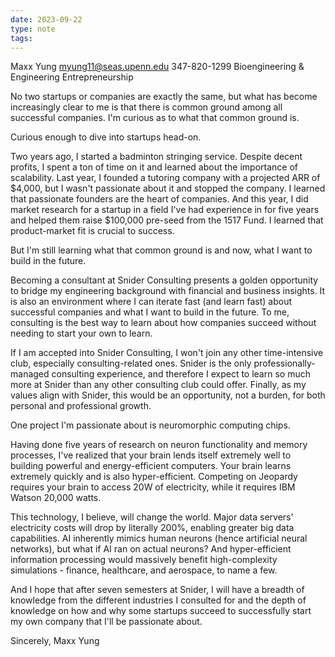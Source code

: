 ```yaml
---
date: 2023-09-22
type: note
tags: 
---
```


Maxx Yung
myung11@seas.upenn.edu
347-820-1299
Bioengineering & Engineering Entrepreneurship

No two startups or companies are exactly the same, but what has become increasingly clear to me is that there is common ground among all successful companies. I'm curious as to what that common ground is.

Curious enough to dive into startups head-on.

Two years ago, I started a badminton stringing service. Despite decent profits, I spent a ton of time on it and learned about the importance of scalability. Last year, I founded a tutoring company with a projected ARR of $4,000, but I wasn't passionate about it and stopped the company. I learned that passionate founders are the heart of companies. And this year, I did market research for a startup in a field I've had experience in for five years and helped them raise $100,000 pre-seed from the 1517 Fund. I learned that product-market fit is crucial to success.

But I'm still learning what that common ground is and now, what I want to build in the future.

Becoming a consultant at Snider Consulting presents a golden opportunity to bridge my engineering background with financial and business insights. It is also an environment where I can iterate fast (and learn fast) about successful companies and what I want to build in the future. To me, consulting is the best way to learn about how companies succeed without needing to start your own to learn.

If I am accepted into Snider Consulting, I won't join any other time-intensive club, especially consulting-related ones. Snider is the only professionally-managed consulting experience, and therefore I expect to learn so much more at Snider than any other consulting club could offer. Finally, as my values align with Snider, this would be an opportunity, not a burden, for both personal and professional growth.

One project I'm passionate about is neuromorphic computing chips.

Having done five years of research on neuron functionality and memory processes, I've realized that your brain lends itself extremely well to building powerful and energy-efficient computers. Your brain learns extremely quickly and is also hyper-efficient. Competing on Jeopardy requires your brain to access 20W of electricity, while it requires IBM Watson 20,000 watts.

This technology, I believe, will change the world. Major data servers' electricity costs will drop by literally 200%, enabling greater big data capabilities. AI inherently mimics human neurons (hence artificial neural networks), but what if AI ran on actual neurons? And hyper-efficient information processing would massively benefit high-complexity simulations - finance, healthcare, and aerospace, to name a few.

And I hope that after seven semesters at Snider, I will have a breadth of knowledge from the different industries I consulted for and the depth of knowledge on how and why some startups succeed to successfully start my own company that I'll be passionate about.

Sincerely, Maxx Yung